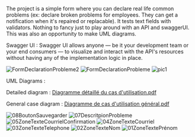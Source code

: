 The project is a simple form where you can declare real life common problems (ex: declare broken problems for employees. They can get a notification when it's repaired or replacable). It tests text fields with validators.
Nothing to fancy just to play around with an API and swaggerUI. This was also an opportunity to make UML diagrams.

Swagger UI : Swagger UI allows anyone — be it your development team or your end consumers — to visualize and interact with the API's resources without having any of the implementation logic in place.


![FormDeclarationProbleme2](https://github.com/MouadMalhoud/Interventions/assets/89527173/456da10e-4d35-49c9-8870-55f1b1f27b80)
![FormDeclarationProbleme](https://github.com/MouadMalhoud/Interventions/assets/89527173/6c64c1a8-df40-46ce-b558-1a8c2d2edb72)
![pic1](https://github.com/MouadMalhoud/Interventions/assets/89527173/573e7c92-65a2-457e-9211-3a249d0f4c54)



UML Diagrams : 

Detailed diagram : 
[Diagramme détaillé du cas d'utilisation.pdf](https://github.com/MouadMalhoud/Interventions/files/12571061/Diagramme.detaille.du.cas.d.utilisation.pdf)

General case diagram : 
[Diagramme de cas d'utilisation général.pdf](https://github.com/MouadMalhoud/Interventions/files/12571060/Diagramme.de.cas.d.utilisation.general.pdf)

![08BoutonSauvegarder](https://github.com/MouadMalhoud/Interventions/assets/89527173/46ca3f68-c4d8-4973-b5bf-c9e2eb1eb65a)
![07DescritpionProbleme](https://github.com/MouadMalhoud/Interventions/assets/89527173/3464b6da-aee7-4ea6-8a7d-1aafed1de955)
![05ZoneTexteCourrielConfirmation](https://github.com/MouadMalhoud/Interventions/assets/89527173/f03cf5a6-0114-4ca6-87d2-b7992d6c8d32)
![04ZoneTexteCourriel](https://github.com/MouadMalhoud/Interventions/assets/89527173/c37c9772-edf9-4da3-a5a0-1384776fac6d)
![03ZoneTexteTelephone](https://github.com/MouadMalhoud/Interventions/assets/89527173/c48f39b9-dbad-46ff-bd6a-ca9341fd59e5)
![02ZoneTexteNom](https://github.com/MouadMalhoud/Interventions/assets/89527173/3d9f4561-6342-4c76-86df-3f8030f42724)
![01ZoneTextePrénom](https://github.com/MouadMalhoud/Interventions/assets/89527173/d6750f2d-fad6-4cb2-8897-ab648ef9e309)
